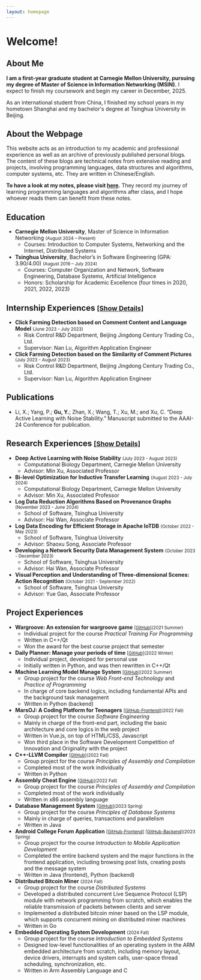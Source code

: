 ```yaml
---
layout: homepage
---
```


# Welcome!

## About Me

**I am a first-year graduate student at Carnegie Mellon University, pursuing my degree of Master of Science in Information Networking (MSIN).** I expect to finish my coursework and begin my career in December, 2025.

As an international student from China, I finished my school years in my hometown Shanghai and my bachelor's degree at Tsinghua University in Beijing.

## About the Webpage

This website acts as an introduction to my academic and professional experience as well as an archive of previously published personal blogs. The content of these blogs are technical notes from extensive reading and projects, involving programming languages, data structures and algorithms, computer systems, etc. They are written in Chinese/English.

**To have a look at my notes, please visit [here](/postlist).** They record my journey of learning programming languages and algorithms after class, and I hope whoever reads them can benefit from these notes.


## Education

- **Carnegie Mellon University**, Master of Science in Information Networking <small>(August 2024 – Present)</small>
  - Courses: Introduction to Computer Systems, Networking and the Internet, Distributed Systems
- **Tsinghua University**, Bachelor’s in Software Engineering (GPA: 3.90/4.00) <small>(August 2019 – July 2024)</small>
  - Courses: Computer Organization and Network, Software Engineering, Database Systems, Artificial Intelligence
  - Honors: Scholarship for Academic Excellence (four times in 2020, 2021, 2022, 2023)



## Internship Experiences <small>[[Show Details]](/intern)</small>

- **Click Farming Detection based on Comment Content and Language Model** <small>(June 2023 - July 2023)</small>
  - Risk Control R&D Department, Beijing Jingdong Century Trading Co., Ltd.
  - Supervisor: Nan Lu, Algorithm Application Engineer
- **Click Farming Detection based on the Similarity of Comment Pictures** <small>(July 2023 - August 2023)</small>
  - Risk Control R&D Department, Beijing Jingdong Century Trading Co., Ltd.
  - Supervisor: Nan Lu, Algorithm Application Engineer


## Publications

- Li, X.; Yang, P.; <strong>Gu, Y.</strong>; Zhan, X.; Wang, T.; Xu, M.; and Xu, C. “Deep Active Learning with Noise Stability.” Manuscript submitted to the AAAI-24 Conference for publication.

## Research Experiences <small>[[Show Details]](/research)</small>

- **Deep Active Learning with Noise Stability** <small>(July 2023 - August 2023)</small>
  - Computational Biology Department, Carnegie Mellon University
  - Advisor: Min Xu, Associated Professor
- **Bi-level Optimization for Inductive Transfer Learning** <small>(August 2023 - July 2024)</small>
  - Computational Biology Department, Carnegie Mellon University
  - Advisor: Min Xu, Associated Professor
- **Log Data Reduction Algorithms Based on Provenance Graphs** <small>(November 2023 - June 2024)</small>
  - School of Software, Tsinghua University
  - Advisor: Hai Wan, Associate Professor
- **Log Data Encoding for Efficient Storage in Apache IoTDB** <small>(October 2022 - May 2023)</small>
  - School of Software, Tsinghua University
  - Advisor: Shaoxu Song, Associate Professor
- **Developing a Network Security Data Management System** <small>(October 2023 - December 2023)</small>
  - School of Software, Tsinghua University
  - Advisor: Hai Wan, Associate Professor
- **Visual Perception and Understanding of Three-dimensional Scenes: Action Recognition** <small>(October 2021 - September 2022)</small>
  - School of Software, Tsinghua University
  - Advisor: Yue Gao, Associate Professor


<!-- ## Project Experiences <small>[[Show Details]](/project)</small> -->
## Project Experiences

- **Wargroove: An extension for wargroove game** <small>[[GitHub]](https://github.com/ferv3455/Wargroove)</small><small>(2021 Summer)</small>
  - Individual project for the course <em>Practical Training For Programming</em>
  - Written in C++/Qt
  - Won the award for the best course project that semester
- **Daily Planner: Manage your periods of time** <small>[[GitHub]](https://github.com/ferv3455/Daily-Planner)</small><small>(2022 Winter)</small>
  - Individual project, developed for personal use
  - Initially written in Python, and was then rewritten in C++/Qt
- **Machine Learning Model Manage System** <small>[[GitHub]](https://github.com/ferv3455/ML-Model-Management)</small><small>(2022 Summer)</small>
  - Group project for the course <em>Web Front-end Technology</em> and <em>Practice of Programming</em>
  - In charge of core backend logics, including fundamental APIs and the background task management
  - Written in Python (backend)
- **MarsOJ: A Coding Platform for Teenagers** <small>[[GitHub-Frontend]](https://github.com/MarsOJ/frontend)</small><small>(2022 Fall)</small>
  - Group project for the course <em>Software Engineering</em>
  - Mainly in charge of the front-end part, including the basic architecture and core logics in the web project
  - Written in Vue.js, on top of HTML/CSS, Javascript
  - Won third place in the Software Development Competition of Innovation and Originality with the project
- **C++-LLVM Compiler** <small>[[GitHub]](https://github.com/ferv3455/Cpp-LLVM-Compiler)</small><small>(2022 Fall)</small>
  - Group project for the course <em>Principles of Assembly and Compilation</em>
  - Completed most of the work individually
  - Written in Python
- **Assembly Cheat Engine** <small>[[GitHub]](https://github.com/ferv3455/Assembly-Cheat-Engine)</small><small>(2022 Fall)</small>
  - Group project for the course <em>Principles of Assembly and Compilation</em>
  - Completed most of the work individually
  - Written in x86 assembly language
- **Database Management System** <small>[[GitHub]](https://github.com/ferv3455/THSS-Database-Management)</small><small>(2023 Spring)</small>
  - Group project for the course <em>Principles of Database Systems</em>
  - Mainly in charge of queries, transactions and parallelism
  - Written in Java
- **Android College Forum Application** <small>[[GitHub-Frontend]](https://github.com/ferv3455/College-Forum)</small> <small>[[GitHub-Backend]](https://github.com/ferv3455/Forum-Backend)</small><small>(2023 Spring)</small>
  - Group project for the course <em>Introduction to Mobile Application Development</em>
  - Completed the entire backend system and the major functions in the frontend application, including browsing post lists, creating posts and the message system
  - Written in Java (frontend), Python (backend)
- **Distributed Bitcoin Miner** <small>(2024 Fall)</small>
  - Group project for the course <em>Distributed Systems</em>
  - Developed a distributed concurrent Live Sequence Protocol (LSP) module with network programming from scratch, which enables the reliable transmission of packets between clients and server
  - Implemented a distributed bitcoin miner based on the LSP module, which supports concurrent mining on distributed miner machines
  - Written in Go
- **Embedded Operating System Development** <small>(2024 Fall)</small>
  - Group project for the course <em>Introduction to Embedded Systems</em>
  - Designed low-level functionalities of an operating system in the ARM embedded architecture from scratch, including memory layout, device drivers, interrupts and system calls, user-space thread scheduling, synchronization, etc.
  - Written in Arm Assembly Language and C

